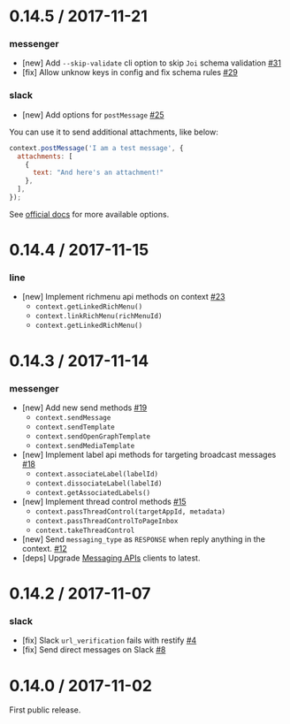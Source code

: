 0.14.5 / 2017-11-21
===================
### messenger
- [new] Add `--skip-validate` cli option to skip `Joi` schema validation [#31](https://github.com/Yoctol/bottender/pull/31)
- [fix] Allow unknow keys in config and fix schema rules [#29](https://github.com/Yoctol/bottender/pull/29)

### slack
- [new] Add options for `postMessage` [#25](https://github.com/Yoctol/bottender/pull/25)

You can use it to send additional attachments, like below:

```js
context.postMessage('I am a test message', {
  attachments: [
    {
      text: "And here's an attachment!"
    },
  ],
});
```

See [official docs](https://api.slack.com/methods/chat.postMessage) for more available options.

0.14.4 / 2017-11-15
===================
### line
- [new] Implement richmenu api methods on context [#23](https://github.com/Yoctol/bottender/pull/23)
  + `context.getLinkedRichMenu()`
  + `context.linkRichMenu(richMenuId)`
  + `context.getLinkedRichMenu()`

0.14.3 / 2017-11-14
===================
### messenger
- [new] Add new send methods [#19](https://github.com/Yoctol/bottender/pull/19)
  + `context.sendMessage`
  + `context.sendTemplate`
  + `context.sendOpenGraphTemplate`
  + `context.sendMediaTemplate`
- [new] Implement label api methods for targeting broadcast messages [#18](https://github.com/Yoctol/bottender/pull/18)
  + `context.associateLabel(labelId)`
  + `context.dissociateLabel(labelId)`
  + `context.getAssociatedLabels()`
- [new] Implement thread control methods [#15](https://github.com/Yoctol/bottender/pull/15)
  + `context.passThreadControl(targetAppId, metadata)`
  + `context.passThreadControlToPageInbox`
  + `context.takeThreadControl`
- [new] Send `messaging_type` as `RESPONSE` when reply anything in the context. [#12](https://github.com/Yoctol/bottender/pull/12)
- [deps] Upgrade [Messaging APIs](https://github.com/Yoctol/messaging-apis) clients to latest.

0.14.2 / 2017-11-07
===================
### slack
- [fix] Slack `url_verification` fails with restify [#4](https://github.com/Yoctol/bottender/issues/4)
- [fix] Send direct messages on Slack [#8](https://github.com/Yoctol/bottender/issues/8)

0.14.0 / 2017-11-02
===================
First public release.
